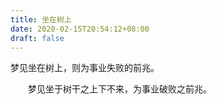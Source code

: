```yaml
---
title: 坐在树上
date: 2020-02-15T20:54:12+08:00
draft: false
---
```


梦见坐在树上，则为事业失败的前兆。<br>

　　梦见坐于树干之上下不来，为事业破败之前兆。<br>

